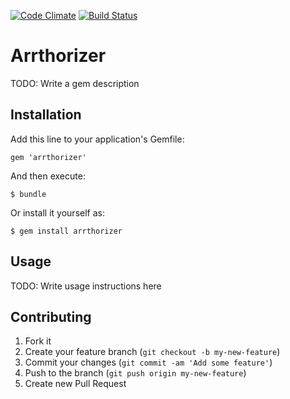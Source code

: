 [![Code Climate](https://codeclimate.com/github/BUS-OGD/arrthorizer.png)](https://codeclimate.com/github/BUS-OGD/arrthorizer)
[![Build Status](https://travis-ci.org/BUS-OGD/arrthorizer.png)](https://travis-ci.org/BUS-OGD/arrthorizer)

# Arrthorizer

TODO: Write a gem description

## Installation

Add this line to your application's Gemfile:

    gem 'arrthorizer'

And then execute:

    $ bundle

Or install it yourself as:

    $ gem install arrthorizer

## Usage

TODO: Write usage instructions here

## Contributing

1. Fork it
2. Create your feature branch (`git checkout -b my-new-feature`)
3. Commit your changes (`git commit -am 'Add some feature'`)
4. Push to the branch (`git push origin my-new-feature`)
5. Create new Pull Request
